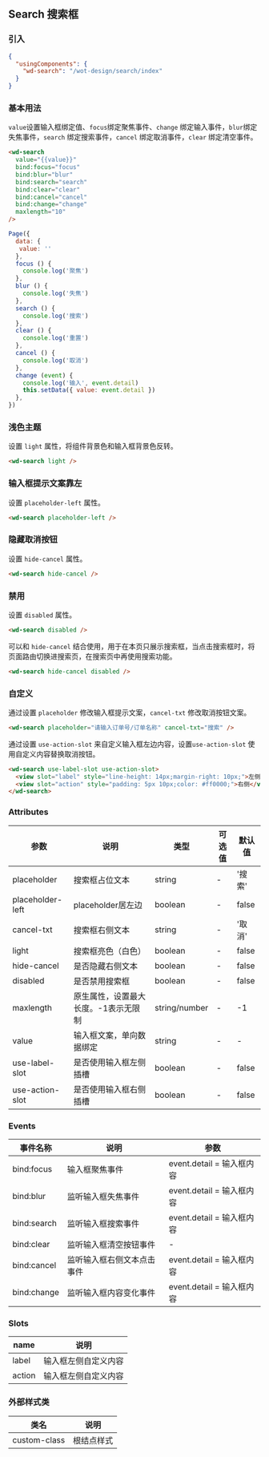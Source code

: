 ## Search 搜索框

### 引入

```json
{
  "usingComponents": {
    "wd-search": "/wot-design/search/index"
  }
}
```

### 基本用法

`value`设置输入框绑定值、`focus`绑定聚焦事件、`change` 绑定输入事件，`blur`绑定失焦事件，`search` 绑定搜索事件，`cancel` 绑定取消事件，`clear` 绑定清空事件。

```html
<wd-search
  value="{{value}}"
  bind:focus="focus"
  bind:blur="blur"
  bind:search="search"
  bind:clear="clear"
  bind:cancel="cancel"
  bind:change="change"
  maxlength="10"
/>
```

```javascript
Page({
  data: {
   value: ''
  },
  focus () {
    console.log('聚焦')
  },
  blur () {
    console.log('失焦')
  },
  search () {
    console.log('搜索')
  },
  clear () {
    console.log('重置')
  },
  cancel () {
    console.log('取消')
  },
  change (event) {
    console.log('输入', event.detail)
    this.setData({ value: event.detail })
  },
})
```

### 浅色主题

设置 `light` 属性，将组件背景色和输入框背景色反转。

```html
<wd-search light />
```

### 输入框提示文案靠左
设置 `placeholder-left` 属性。
```html
<wd-search placeholder-left />
```

### 隐藏取消按钮

设置 `hide-cancel` 属性。

```html
<wd-search hide-cancel />
```

### 禁用

设置 `disabled` 属性。

```html
<wd-search disabled />
```

可以和 `hide-cancel` 结合使用，用于在本页只展示搜索框，当点击搜索框时，将页面路由切换进搜索页，在搜索页中再使用搜索功能。

```html
<wd-search hide-cancel disabled />
```

### 自定义

通过设置 `placeholder` 修改输入框提示文案，`cancel-txt` 修改取消按钮文案。

```html
<wd-search placeholder="请输入订单号/订单名称" cancel-txt="搜索" />
```
通过设置 `use-action-slot` 来自定义输入框左边内容，设置`use-action-slot` 使用自定义内容替换取消按钮。
```html
<wd-search use-label-slot use-action-slot>
  <view slot="label" style="line-height: 14px;margin-right: 10px;">左侧</view>
  <view slot="action" style="padding: 5px 10px;color: #ff0000;">右侧</view>
</wd-search>
```

### Attributes

| 参数      | 说明                                 | 类型      | 可选值       | 默认值   |
|---------- |------------------------------------ |---------- |------------- |-------- |
| placeholder	    | 搜索框占位文本                  |	string    |	-         |	'搜索' |
| placeholder-left  | placeholder居左边              | boolean    | -          | false   |
| cancel-txt      | 搜索框右侧文本                   | string    | -          | '取消'   |
| light           | 搜索框亮色（白色）                | boolean   | -          | false   |
| hide-cancel     | 是否隐藏右侧文本                 | boolean    | -          | false   |
| disabled        | 是否禁用搜索框                   | boolean    | -          | false   |
| maxlength | 原生属性，设置最大长度。-1表示无限制 | string/number | - | -1 |
| value | 输入框文案，单向数据绑定 | string | - | - |
| use-label-slot | 是否使用输入框左侧插槽 | boolean | - | false |
| use-action-slot | 是否使用输入框右侧插槽 | boolean | - | false |

### Events

| 事件名称      | 说明                                 | 参数     |
|------------- |------------------------------------ |--------- |
| bind:focus        | 输入框聚焦事件                    | event.detail = 输入框内容 |
| bind:blur         | 监听输入框失焦事件                     | event.detail = 输入框内容 |
| bind:search       | 监听输入框搜索事件                      | event.detail = 输入框内容 |
| bind:clear        | 监听输入框清空按钮事件                   | - |
| bind:cancel       | 监听输入框右侧文本点击事件               | event.detail = 输入框内容 |
| bind:change       | 监听输入框内容变化事件                   | event.detail = 输入框内容 |

### Slots

| name      | 说明                                 |
|------------- |--------------------------------- |
| label       | 输入框左侧自定义内容 |
| action       | 输入框左侧自定义内容 |

### 外部样式类

| 类名      | 说明                                 |
|------------- |--------------------------------- |
| custom-class | 根结点样式 |